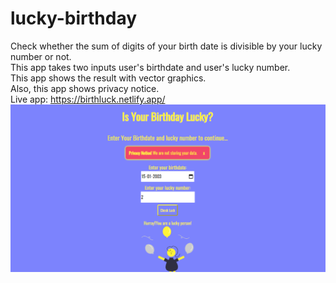 # lucky-birthday
Check whether the sum of digits of your birth date is divisible by your lucky number or not.  
This app takes two inputs user's birthdate and user's lucky number.  
This app shows the result with vector graphics.  
Also, this app shows privacy notice.   
Live app: https://birthluck.netlify.app/   
![website preview](img/web-view.PNG)